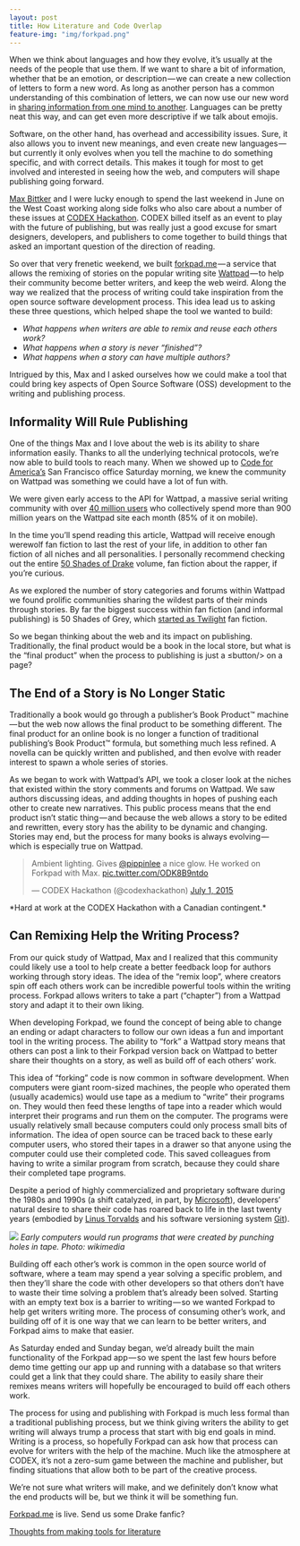 ```yaml
---
layout: post
title: How Literature and Code Overlap
feature-img: "img/forkpad.png"
---
```



When we think about languages and how they evolve, it’s usually at the needs of the people that use them. If we want to share a bit of information, whether that be an emotion, or description — we can create a new collection of letters to form a new word. As long as another person has a common understanding of this combination of letters, we can now use our new word in [sharing information from one mind to another](http://number27.org/wb-language). Languages can be pretty neat this way, and can get even more descriptive if we talk about emojis.

Software, on the other hand, has overhead and accessibility issues. Sure, it also allows you to invent new meanings, and even create new languages — but currently it only evolves when you tell the machine to do something specific, and with correct details. This makes it tough for most to get involved and interested in seeing how the web, and computers will shape publishing going forward.

[Max Bittker](https://twitter.com/maxbittker) and I were lucky enough to spend the last weekend in June on the West Coast working along side folks who also care about a number of these issues at [CODEX Hackathon](http://codexhackathon.com/). CODEX billed itself as an event to play with the future of publishing, but was really just a good excuse for smart designers, developers, and publishers to come together to build things that asked an important question of the direction of reading.

So over that very frenetic weekend, we built [forkpad.me](http://forkpad.me/) — a service that allows the remixing of stories on the popular writing site [Wattpad](https://www.wattpad.com/home) — to help their community become better writers, and keep the web weird. Along the way we realized that the process of writing could take inspiration from the open source software development process. This idea lead us to asking these three questions, which helped shape the tool we wanted to build:

* *What happens when writers are able to remix and reuse each others work?*
* *What happens when a story is never “finished”?*
* *What happens when a story can have multiple authors?*

Intrigued by this, Max and I asked ourselves how we could make a tool that could bring key aspects of Open Source Software (OSS) development to the writing and publishing process.

## Informality Will Rule Publishing

One of the things Max and I love about the web is its ability to share information easily. Thanks to all the underlying technical protocols, we’re now able to build tools to reach many. When we showed up to [Code for America’s](http://www.codeforamerica.org/) San Francisco office Saturday morning, we knew the community on Wattpad was something we could have a lot of fun with.

We were given early access to the API for Wattpad, a massive serial writing community with over [40 million users](https://www.wattpad.com/about) who collectively spend more than 900 million years on the Wattpad site each month (85% of it on mobile).

In the time you’ll spend reading this article, Wattpad will receive enough werewolf fan fiction to last the rest of your life, in addition to other fan fiction of all niches and all personalities. I personally recommend checking out the entire [50 Shades of Drake](https://www.wattpad.com/story/30644165-50-shades-of-drake-drake-fanfic-series) volume, fan fiction about the rapper, if you’re curious.

As we explored the number of story categories and forums within Wattpad we found prolific communities sharing the wildest parts of their minds through stories. By far the biggest success within fan fiction (and informal publishing) is 50 Shades of Grey, which [started as Twilight](https://en.wikipedia.org/wiki/Fifty_Shades_of_Grey#Background) fan fiction.

So we began thinking about the web and its impact on publishing. Traditionally, the final product would be a book in the local store, but what is the “final product” when the process to publishing is just a ≤button/> on a page?

## The End of a Story is No Longer Static

Traditionally a book would go through a publisher’s Book Product™ machine — but the web now allows the final product to be something different. The final product for an online book is no longer a function of traditional publishing’s Book Product™ formula, but something much less refined. A novella can be quickly written and published, and then evolve with reader interest to spawn a whole series of stories.

As we began to work with Wattpad’s API, we took a closer look at the niches that existed within the story comments and forums on Wattpad. We saw authors discussing ideas, and adding thoughts in hopes of pushing each other to create new narratives. This public process means that the end product isn’t static thing — and because the web allows a story to be edited and rewritten, every story has the ability to be dynamic and changing. Stories may end, but the process for many books is always evolving — which is especially true on Wattpad.

<blockquote class="twitter-tweet" lang="en"><p lang="en" dir="ltr">Ambient lighting. Gives <a href="https://twitter.com/pippinlee">@pippinlee</a> a nice glow. He worked on Forkpad with Max. <a href="http://t.co/ODK8B9ntdo">pic.twitter.com/ODK8B9ntdo</a></p>&mdash; CODEX Hackathon (@codexhackathon) <a href="https://twitter.com/codexhackathon/status/616069391357075457">July 1, 2015</a></blockquote>
<script async src="//platform.twitter.com/widgets.js" charset="utf-8"></script>
*Hard at work at the CODEX Hackathon with a Canadian contingent.*

## Can Remixing Help the Writing Process?

From our quick study of Wattpad, Max and I realized that this community could likely use a tool to help create a better feedback loop for authors working through story ideas. The idea of the “remix loop”, where creators spin off each others work can be incredible powerful tools within the writing process. Forkpad allows writers to take a part (“chapter”) from a Wattpad story and adapt it to their own liking.

When developing Forkpad, we found the concept of being able to change an ending or adapt characters to follow our own ideas a fun and important tool in the writing process. The ability to “fork” a Wattpad story means that others can post a link to their Forkpad version back on Wattpad to better share their thoughts on a story, as well as build off of each others’ work.

This idea of “forking” code is now common in software development. When computers were giant room-sized machines, the people who operated them (usually academics) would use tape as a medium to “write” their programs on. They would then feed these lengths of tape into a reader which would interpret their programs and run them on the computer. The programs were usually relatively small because computers could only process small bits of information. The idea of open source can be traced back to these early computer users, who stored their tapes in a drawer so that anyone using the computer could use their completed code. This saved colleagues from having to write a similar program from scratch, because they could share their completed tape programs.

Despite a period of highly commercialized and proprietary software during the 1980s and 1990s (a shift catalyzed, in part, by [Microsoft](https://en.wikipedia.org/wiki/Open_Letter_to_Hobbyists)), developers’ natural desire to share their code has roared back to life in the last twenty years (embodied by [Linus Torvalds](https://en.wikipedia.org/wiki/Linus_Torvalds) and his software versioning system [Git](https://en.wikipedia.org/wiki/Git_%28software%29)).

![](https://d262ilb51hltx0.cloudfront.net/max/1200/1*YFy69Cx6aidKv8BrMit7VA.png)
*Early computers would run programs that were created by punching holes in tape. Photo: wikimedia*

Building off each other’s work is common in the open source world of software, where a team may spend a year solving a specific problem, and then they’ll share the code with other developers so that others don’t have to waste their time solving a problem that’s already been solved. Starting with an empty text box is a barrier to writing — so we wanted Forkpad to help get writers writing more. The process of consuming other’s work, and building off of it is one way that we can learn to be better writers, and Forkpad aims to make that easier.

As Saturday ended and Sunday began, we’d already built the main functionality of the Forkpad app — so we spent the last few hours before demo time getting our app up and running with a database so that writers could get a link that they could share. The ability to easily share their remixes means writers will hopefully be encouraged to build off each others work.

The process for using and publishing with Forkpad is much less formal than a traditional publishing process, but we think giving writers the ability to get writing will always trump a process that start with big end goals in mind. Writing is a process, so hopefully Forkpad can ask how that process can evolve for writers with the help of the machine. Much like the atmosphere at CODEX, it’s not a zero-sum game between the machine and publisher, but finding situations that allow both to be part of the creative process.

We’re not sure what writers will make, and we definitely don’t know what the end products will be, but we think it will be something fun.

[Forkpad.me](http://forkpad.me/) is live. Send us some Drake fanfic?


<script async src="https://static.medium.com/embed.js"></script><a class="m-story" data-collapsed="true" href="https://medium.com/codex-hack/will-the-future-of-writing-be-more-like-software-49f2a6900ca9">Thoughts from making tools for literature</a>